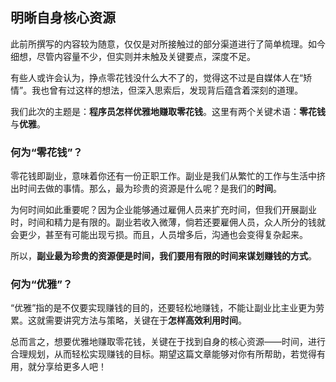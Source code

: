 ## 明晰自身核心资源
此前所撰写的内容较为随意，仅仅是对所接触过的部分渠道进行了简单梳理。如今细想，尽管内容量不少，但实则并未触及关键要点，深度不足。

有些人或许会认为，挣点零花钱没什么大不了的，觉得这不过是自媒体人在“矫情”。我也曾有过这样的想法，但深入思索后，发现背后蕴含着深刻的道理。

我们此次的主题是：**程序员怎样优雅地赚取零花钱**。这里有两个关键术语：**零花钱**与**优雅**。

### 何为“零花钱”？
零花钱即副业，意味着你还有一份正职工作。副业是我们从繁忙的工作与生活中挤出时间去做的事情。那么，最为珍贵的资源是什么呢？是我们的**时间**。

为何时间如此重要呢？因为企业能够通过雇佣人员来扩充时间，但我们开展副业时，时间和精力是有限的。副业若收入微薄，倘若还要雇佣人员，众人所分的钱就会更少，甚至有可能出现亏损。而且，人员增多后，沟通也会变得复杂起来。

所以，**副业最为珍贵的资源便是时间，我们要用有限的时间来谋划赚钱的方式**。

### 何为“优雅”？
“优雅”指的是不仅要实现赚钱的目的，还要轻松地赚钱，不能让副业比主业更为劳累。这就需要讲究方法与策略，关键在于**怎样高效利用时间**。

总而言之，想要优雅地赚取零花钱，关键在于找到自身的核心资源——时间，进行合理规划，从而轻松实现赚钱的目标。期望这篇文章能够对你有所帮助，若觉得有用，就分享给更多人吧！